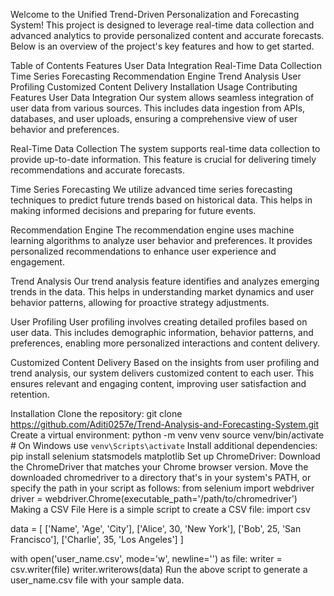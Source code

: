 Welcome to the Unified Trend-Driven Personalization and Forecasting System! This project is designed to leverage real-time data collection and advanced analytics to provide personalized content and accurate forecasts. Below is an overview of the project's key features and how to get started.

Table of Contents
Features
User Data Integration
Real-Time Data Collection
Time Series Forecasting
Recommendation Engine
Trend Analysis
User Profiling
Customized Content Delivery
Installation
Usage
Contributing
Features
User Data Integration
Our system allows seamless integration of user data from various sources. This includes data ingestion from APIs, databases, and user uploads, ensuring a comprehensive view of user behavior and preferences.

Real-Time Data Collection
The system supports real-time data collection to provide up-to-date information. This feature is crucial for delivering timely recommendations and accurate forecasts.

Time Series Forecasting
We utilize advanced time series forecasting techniques to predict future trends based on historical data. This helps in making informed decisions and preparing for future events.

Recommendation Engine
The recommendation engine uses machine learning algorithms to analyze user behavior and preferences. It provides personalized recommendations to enhance user experience and engagement.

Trend Analysis
Our trend analysis feature identifies and analyzes emerging trends in the data. This helps in understanding market dynamics and user behavior patterns, allowing for proactive strategy adjustments.

User Profiling
User profiling involves creating detailed profiles based on user data. This includes demographic information, behavior patterns, and preferences, enabling more personalized interactions and content delivery.

Customized Content Delivery
Based on the insights from user profiling and trend analysis, our system delivers customized content to each user. This ensures relevant and engaging content, improving user satisfaction and retention.

Installation
Clone the repository:
git clone https://github.com/Aditi0257e/Trend-Analysis-and-Forecasting-System.git
Create a virtual environment:
 python -m venv venv
 source venv/bin/activate  # On Windows use `venv\Scripts\activate`
Install additional dependencies:
pip install selenium statsmodels matplotlib
Set up ChromeDriver: Download the ChromeDriver that matches your Chrome browser version. Move the downloaded chromedriver to a directory that's in your system's PATH, or specify the path in your script as follows:
from selenium import webdriver
driver = webdriver.Chrome(executable_path='/path/to/chromedriver')
Making a CSV File Here is a simple script to create a CSV file:
import csv

 data = [
 ['Name', 'Age', 'City'],
 ['Alice', 30, 'New York'],
 ['Bob', 25, 'San Francisco'],
 ['Charlie', 35, 'Los Angeles']
 ]

 with open('user_name.csv', mode='w', newline='') as file:
   writer = csv.writer(file)
   writer.writerows(data)
Run the above script to generate a user_name.csv file with your sample data.
